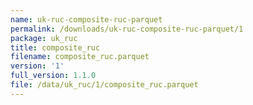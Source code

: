 ```yaml
---
name: uk-ruc-composite-ruc-parquet
permalink: /downloads/uk-ruc-composite-ruc-parquet/1
package: uk_ruc
title: composite_ruc
filename: composite_ruc.parquet
version: '1'
full_version: 1.1.0
file: /data/uk_ruc/1/composite_ruc.parquet
---
```

